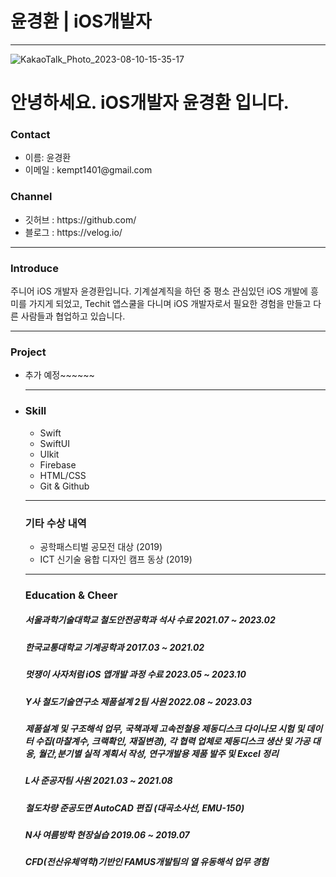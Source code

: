 # 윤경환 | iOS개발자

---

![KakaoTalk_Photo_2023-08-10-15-35-17](https://github.com/APPSCHOOL3-iOS/APPSCHOOL3-iOS.github.io/assets/133959724/9ef24014-9488-4d90-a515-7e9b5497b812)

<h1> 안녕하세요. iOS개발자 윤경환 입니다.</h1>

<h3>Contact</h3> 
<ul>
  <li>
    이름: 윤경환
  </li>
  <li>
    이메일 : kempt1401@gmail.com
  </li>
</ul>


<h3>Channel</h3> 
<ul>
  <li>깃허브 : https://github.com/
  </li>
  <li>블로그 : https://velog.io/
  </li>
</ul>

---

<h3>Introduce</h3>
<p>
주니어 iOS 개발자 윤경환입니다.
 기계설계직을 하던 중 평소 관심있던 iOS 개발에 흥미를 가지게 되었고, Techit 앱스쿨을 다니며 iOS 개발자로서 필요한 경험을 만들고 다른 사람들과 협업하고 있습니다.
</p>

---

<h3>Project</h3> 
<ul>
  <li>
    추가 예정~~~~~~
  </li>
  <li>

---

<h3>Skill</h3> 
<ul>
  <li>Swift</li>
  <li>SwiftUI</li>
  <li>UIkit</li>
  <li>Firebase</li>
  <li>HTML/CSS</li>
  <li>Git & Github</li>
</ul>

---

<h3>기타 수상 내역</h3> 
<ul>
  <li>
    공학패스티벌 공모전 대상 (2019)
  </li>
  <li>
    ICT 신기술 융합 디자인 캠프 동상 (2019)
  </li>
</ul>

---

<h3>Education & Cheer</h3> 

<h5>서울과학기술대학교 철도안전공학과 석사 수료 2021.07 ~ 2023.02</h5>
<h5>한국교통대학교 기계공학과 2017.03 ~ 2021.02</h5>
<h5>멋쟁이 사자처럼  iOS 앱개발 과정 수료 2023.05 ~ 2023.10</h5>
<h5>Y사 철도기술연구소 제품설계 2팀 사원 2022.08 ~ 2023.03</h5>
<h5>제품설계 및 구조해석 업무, 국책과제 고속전철용 제동디스크 다이나모 시험 및 데이터 수집(마찰계수, 크랙확인, 재질변경), 
각 협력 업체로 제동디스크 생산 및 가공 대응, 월간,분기별 실적 계획서 작성, 연구개발용 제품 발주 및 Excel 정리</h5>
<h5>L사 준공자팀 사원 2021.03 ~ 2021.08 </h5>
<h5>철도차량 준공도면 AutoCAD 편집 (대곡소사선, EMU-150)</h5>
<h5>N사 여름방학 현장실습 2019.06 ~ 2019.07</h5>
<h5>CFD(전산유체역학)기반인 FAMUS개발팀의 열 유동해석 업무 경험</h5>







